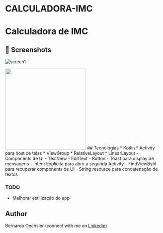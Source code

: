 # CALCULADORA-IMC
# Calculadora de IMC



## :camera_flash: Screenshots
<!-- You can add more screenshots here if you like -->
![screen1](https://user-images.githubusercontent.com/123043360/232250237-b810340a-058f-49d7-ba89-cd55d40fb4af.png)

<img src="/result/screen1.png" width="260">
## Tecnologias
* Kotlin
* Activity para host de telas
* ViewGroup
    * RelativeLayout
    * LinearLayout
- Components de UI
    - TextView
    - EditText
    - Button
- Toast para display de mensagens
- Intent Explicita para abrir a segunda Activity
- FindViewById para recuperar components de UI
- String resource para concatenação de textos


### TODO
- Melhorar estilização do app

## Author
Bernardo Oechsler (connect with me on [Linkedin](https://www.linkedin.com/in/bernardo-oechsler-b84995194))
